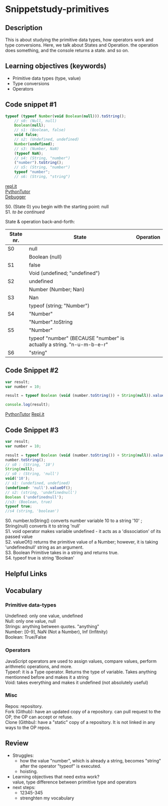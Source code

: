 # Snippetstudy-primitives

## Description
This is about studying the primitive data types, how operators work and type conversions. Here, we talk about States and Operation. the operation does something, and the console returns a state. and so on.

<!---
personal note: use ctrl+f and lookup "continued" to find where you haven't finish.
-->

## Learning objectives (keywords)
* Primitive data types (type, value)
* Type conversions
* Operators

## Code snippet #1
```js
typeof (typeof Number(void Boolean(null))).toString();
    // s0: (Null, null)
    Boolean(null);
    // s1: (Boolean, false)
    void false;
    // s2: (Undefined, undefined)
    Number(undefined);
    // s3: (Number, NaN)
    (typeof NaN);
    // s4: (String, "number")
    ("number").toString();
    // s5: (String, "number")
    typeof "number";
    // s6: (String, "string")
```
[repl.it](https://repl.it/@colevandersWands/primitive-types)  
[PythonTutor](https://goo.gl/QahvNv)  
[Debugger](https://www.w3schools.com/code/tryit.asp?filename=FU1BIF6VJMS4) 
   
S0. (State 0) you begin with the starting point: null   
S1. _to be continued_
   
State & operation back-and-forth:
   
State nr. | State | Operation
------------|------------ | -------------
S0  | null |  
  |  | Boolean (null)
S1 | false | 
 | | Void (undefined; "undefined")
S2 | undefined | 
 |  | Number (Number; Nan)
S3 | Nan | 
 |  | typeof (string; "Number")
S4 | "Number" | 
 | | "Number".toString
S5| "Number" | 
 | | typeof "number" (BECAUSE "number" is actually a string. "n-u-m-b-e-r"
S6 | "string" | 

## Code Snippet #2
````js
var result;
var number = 10;

result = typeof Boolean (void (number.toString()) + String(null)).valueOf();

console.log(result);

````
[PythonTutor](http://www.pythontutor.com/javascript.html#code=var%20result%3B%0Avar%20number%20%3D%2010%3B%0A%0Aresult%20%3D%20typeof%20Boolean%20%28void%20%28number.toString%28%29%29%20%2B%20String%28null%29%29.valueOf%28%29%3B%0A%0Aconsole.log%28result%29%3B&curInstr=4&mode=display&origin=opt-frontend.js&py=js&rawInputLstJSON=%5B%5D)
[Repl.it](https://repl.it/@Joaoviana/CodeSnippet)
## Code Snippet #3
````js
var result;
var number = 10;

result = typeof Boolean (void (number.toString()) + String(null)).valueOf();
number.toString();
// s0 : (String, '10')
String(null);
// s0 : (String, 'null')
void('10');
// s1: (undefined, undefined)
(undefined+ 'null').valueOf();
// s2: (string, 'undefinednull')
Boolean ('undefinednull');
//s3: (Boolean, true)
typeof true;
//s4 (string, 'boolean')
````
S0. number.toString() converts number variable 10 to a string '10' ; String(null) converts it to string 'null'   
S1. void operator makes variable undefined - it acts as a 'dissociation' of its passed value   
S2. valueOf() returns the primitive value of a Number; however, it is taking 'undefinednull' string as an argument.   
S3. Boolean Primitive takes in a string and returns true.   
S4. typeof true is string 'Boolean'   
  
## Helpful Links

## Vocabulary

### Primitive data-types
Undefined: only one value, undefined  
Null: only one value, null   
Strings: anything between quotes. "anything"   
Number: [0-9], NaN (Not a Number), Inf (Infitnity)  
Boolean: True/False   

### Operators
JavaScript operators are used to assign values, compare values, perform arithmetic operations, and more.   
Typeof: it is a Type operator. Returns the type of variable. Takes anything mentionned before and makes it a string   
Void: takes everything and makes it undefined (not absolutely useful)   

### Misc
Repos: repository.   
Fork (Github): have an updated copy of a repository. can pull request to the OP, the OP can accept or refuse.   
Clone (Githbu): have a "static" copy of a repository. It is not linked in any ways to the OP repos.   

## Review
* Struggles: 
  * how the value "number", which is already a string, becomes "string" after the operator "typeof" is executed.
  * hoisting.
* Learning objectives that need extra work?   
  value, type
  difference between primitive type and operators
* next steps: 
  * 12345-345
  * strenghten my vocabulary
  
